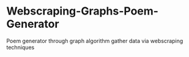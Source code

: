 # Webscraping-Graphs-Poem-Generator
Poem generator through graph algorithm gather data via webscraping techniques
